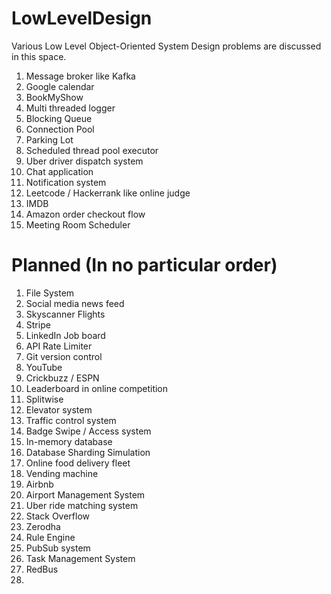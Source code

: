 # LowLevelDesign
Various Low Level Object-Oriented System Design problems are discussed in this space.
1. Message broker like Kafka
2. Google calendar
3. BookMyShow
4. Multi threaded logger
5. Blocking Queue
6. Connection Pool
7. Parking Lot
8. Scheduled thread pool executor
9. Uber driver dispatch system
10. Chat application
11. Notification system
12. Leetcode / Hackerrank like online judge
13. IMDB
14. Amazon order checkout flow
15. Meeting Room Scheduler


# Planned (In no particular order)
1. File System
2. Social media news feed
3. Skyscanner Flights
4. Stripe
5. LinkedIn Job board
6. API Rate Limiter
7. Git version control
8. YouTube 
9. Crickbuzz / ESPN
10. Leaderboard in online competition
11. Splitwise
12. Elevator system
13. Traffic control system
14. Badge Swipe / Access system
15. In-memory database
16. Database Sharding Simulation
17. Online food delivery fleet
18. Vending machine
19. Airbnb
20. Airport Management System
21. Uber ride matching system
22. Stack Overflow
23. Zerodha
24. Rule Engine
25. PubSub system
26. Task Management System
27. RedBus
29. 